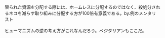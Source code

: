 限られた資源を分配する際には、ホームレスに分配するのではなく、殺処分されるネコを減らす取り組みに分配する方が100倍有意義である。by.例のメンタリスト<br>
<br>
ヒューマニズムの逆の考え方がこれなんだろう。ベジタリアンもここだ。